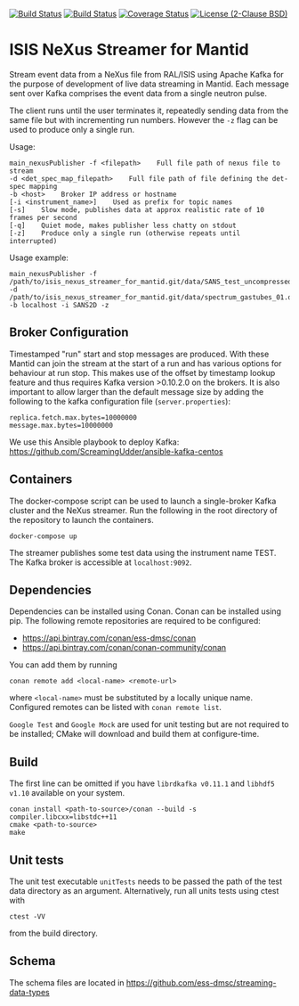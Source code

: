 [![Build Status](https://travis-ci.org/ScreamingUdder/isis_nexus_streamer_for_mantid.svg?branch=master)](https://travis-ci.org/ScreamingUdder/isis_nexus_streamer_for_mantid) [![Build Status](https://ci.appveyor.com/api/projects/status/1oqx295j13frpj9w?svg=true)](https://ci.appveyor.com/project/matthew-d-jones/isis-nexus-streamer-for-mantid) [![Coverage Status](https://coveralls.io/repos/github/ScreamingUdder/isis_nexus_streamer_for_mantid/badge.svg?branch=master)](https://coveralls.io/github/ScreamingUdder/isis_nexus_streamer_for_mantid?branch=master) [![License (2-Clause BSD)](https://img.shields.io/badge/license-BSD%202--Clause-blue.svg)](https://github.com/ScreamingUdder/isis_nexus_streamer_for_mantid/blob/master/LICENSE)

# ISIS NeXus Streamer for Mantid
Stream event data from a NeXus file from RAL/ISIS using Apache Kafka for the purpose of development of live data streaming in Mantid. Each message sent over Kafka comprises the event data from a single neutron pulse.

The client runs until the user terminates it, repeatedly sending data from the same file but with incrementing run numbers. However the `-z` flag can be used to produce only a single run.

Usage:
```
main_nexusPublisher -f <filepath>    Full file path of nexus file to stream
-d <det_spec_map_filepath>    Full file path of file defining the det-spec mapping
-b <host>    Broker IP address or hostname
[-i <instrument_name>]    Used as prefix for topic names
[-s]    Slow mode, publishes data at approx realistic rate of 10 frames per second
[-q]    Quiet mode, makes publisher less chatty on stdout
[-z]    Produce only a single run (otherwise repeats until interrupted)
```

Usage example:
```
main_nexusPublisher -f /path/to/isis_nexus_streamer_for_mantid.git/data/SANS_test_uncompressed.hdf5 -d /path/to/isis_nexus_streamer_for_mantid.git/data/spectrum_gastubes_01.dat -b localhost -i SANS2D -z
```

## Broker Configuration
Timestamped "run" start and stop messages are produced. With these Mantid can join the stream at the start of a run and has various options for behaviour at run stop. This makes use of the offset by timestamp lookup feature and thus requires Kafka version >0.10.2.0 on the brokers.
It is also important to allow larger than the default message size by adding the following to the kafka configuration file (`server.properties`):
```
replica.fetch.max.bytes=10000000
message.max.bytes=10000000
```
We use this Ansible playbook to deploy Kafka: https://github.com/ScreamingUdder/ansible-kafka-centos

## Containers
The docker-compose script can be used to launch a single-broker Kafka cluster and the NeXus streamer.
Run the following in the root directory of the repository to launch the containers.

```
docker-compose up
```
The streamer publishes some test data using the instrument name TEST. The Kafka broker is accessible at `localhost:9092`.

## Dependencies

Dependencies can be installed using Conan. Conan can be installed using pip.
The following remote repositories are required to be configured:

- https://api.bintray.com/conan/ess-dmsc/conan
- https://api.bintray.com/conan/conan-community/conan

You can add them by running
```
conan remote add <local-name> <remote-url>
```
where `<local-name>` must be substituted by a locally unique name. Configured
remotes can be listed with `conan remote list`.

`Google Test` and `Google Mock` are used for unit testing but are not required to be installed; CMake will download and build them at configure-time.

## Build

The first line can be omitted if you have `librdkafka v0.11.1` and `libhdf5 v1.10` available on your system.
```
conan install <path-to-source>/conan --build -s compiler.libcxx=libstdc++11
cmake <path-to-source>
make
```

## Unit tests
The unit test executable `unitTests` needs to be passed the path of the test data directory as an argument.
Alternatively, run all units tests using ctest with
```
ctest -VV
```
from the build directory.

## Schema
The schema files are located in https://github.com/ess-dmsc/streaming-data-types
